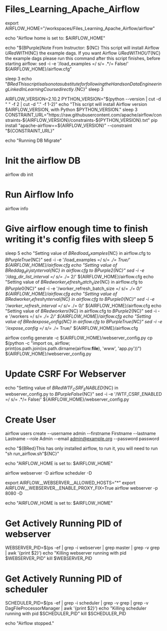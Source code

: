 # Files_Learning_Apache_Airflow

export AIRFLOW_HOME="/workspaces/Files_Learning_Apache_Airflow/airflow"

echo "Airflow home is set to: $AIRFLOW_HOME"


echo "${BPurple}Note From Instructor: ${NC} This script will install Airflow ${URed}WITH${NC} the example dags. If you want Airflow ${URed}WITHOUT${NC} the example dags please run this command after this script finishes, before starting airflow: sed -i -e '/load_examples =/ s/= .*/= False/' ${AIRFLOW_HOME}/airflow.cfg"

sleep 3
echo "${BRed}This script is also not a substitute for following the Hands on Data Engineering LinkedIn Learning Course directly.${NC}"
sleep 3

AIRFLOW_VERSION=2.10.2
PYTHON_VERSION="$(python --version | cut -d " " -f 2 | cut -d "." -f 1-2)"
echo "This script will install Airflow version $AIRFLOW_VERSION, with Python $PYTHON_VERSION."
sleep 3
CONSTRAINT_URL="https://raw.githubusercontent.com/apache/airflow/constraints-${AIRFLOW_VERSION}/constraints-${PYTHON_VERSION}.txt"
pip install "apache-airflow==${AIRFLOW_VERSION}" --constraint "${CONSTRAINT_URL}"

echo "Running DB Migrate"

# Init the airflow DB
airflow db init

# Run Airflow Info
airflow info

# Give airflow enough time to finish writing it's config files with sleep 5
sleep 5
echo "Setting value of ${BRed}load_examples${NC} in airflow.cfg to ${BPurple}True${NC}"
sed -i -e '/load_examples =/ s/= .*/= True/' ${AIRFLOW_HOME}/airflow.cfg
echo "Setting value of ${BRed}dag_dir_list_interval${NC} in airflow.cfg to ${BPurple}2${NC}"
sed -i -e '/dag_dir_list_interval =/ s/= .*/= 2/' ${AIRFLOW_HOME}/airflow.cfg
echo "Setting value of ${BRed}worker_refresh_batch_size${NC} in airflow.cfg to ${BPurple}0${NC}"
sed -i -e '/worker_refresh_batch_size =/ s/= .*/= 0/' ${AIRFLOW_HOME}/airflow.cfg
echo "Setting value of ${BRed}worker_refresh_interval${NC} in airflow.cfg to ${BPurple}0${NC}"
sed -i -e '/worker_refresh_interval =/ s/= .*/= 0/' ${AIRFLOW_HOME}/airflow.cfg
echo "Setting value of ${BRed}workers${NC} in airflow.cfg to ${BPurple}2${NC}"
sed -i -e '/workers =/ s/= .*/= 2/' ${AIRFLOW_HOME}/airflow.cfg
echo "Setting value of ${BRed}expose_config${NC} in airflow.cfg to ${BPurple}True${NC}"
sed -i -e '/expose_config =/ s/= .*/= True/' ${AIRFLOW_HOME}/airflow.cfg

airflow config generate -c ${AIRFLOW_HOME}/webserver_config.py
cp $(python -c "import os, airflow; print(os.path.join(os.path.dirname(airflow.__file__), 'www', 'app.py'))") ${AIRFLOW_HOME}/webserver_config.py

# Update CSRF For Webserver
echo "Setting value of ${BRed}WTF_CSRF_ENABLED${NC} in webserver_config.py to ${BPurple}False${NC}"
sed -i -e '/WTF_CSRF_ENABLED =/ s/= .*/= False/' ${AIRFLOW_HOME}/webserver_config.py

# Create User
airflow users create --username admin --firstname Firstname --lastname Lastname --role Admin --email admin@example.org --password password

echo "${BRed}This has only installed airflow, to run it, you will need to run "sh run_airflow.sh"${NC}"

echo "AIRFLOW_HOME is set to: $AIRFLOW_HOME"

airflow webserver -D
airflow scheduler -D

export AIRFLOW__WEBSERVER__ALLOWED_HOSTS="*"
export AIRFLOW__WEBSERVER__ENABLE_PROXY_FIX=True
airflow webserver -p 8080 -D


echo "AIRFLOW_HOME is set to: $AIRFLOW_HOME"

# Get Actively Running PID of webserver
WEBSERVER_PID=$(ps -ef | grep -i webserver | grep master | grep -v grep | awk '{print $2}')
echo "Killing webserver running with pid $WEBSERVER_PID"
kill $WEBSERVER_PID

# Get Actively Running PID of scheduler
SCHEDULER_PID=$(ps -ef | grep -i scheduler | grep -v grep | grep -v DagFileProcessorManager | awk '{print $2}')
echo "Killing scheduler running with pid $SCHEDULER_PID"
kill $SCHEDULER_PID

echo "Airflow stopped."
